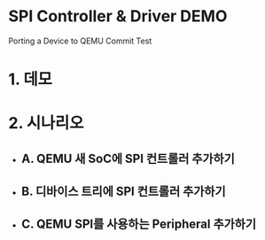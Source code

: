 # SPI Controller & Driver DEMO
Porting a Device to QEMU
Commit Test
# 1. 데모

# 2. 시나리오

- ## A. QEMU 새 SoC에 SPI 컨트롤러 추가하기
- ## B. 디바이스 트리에 SPI 컨트롤러 추가하기
- ## C. QEMU SPI를 사용하는 Peripheral 추가하기 

